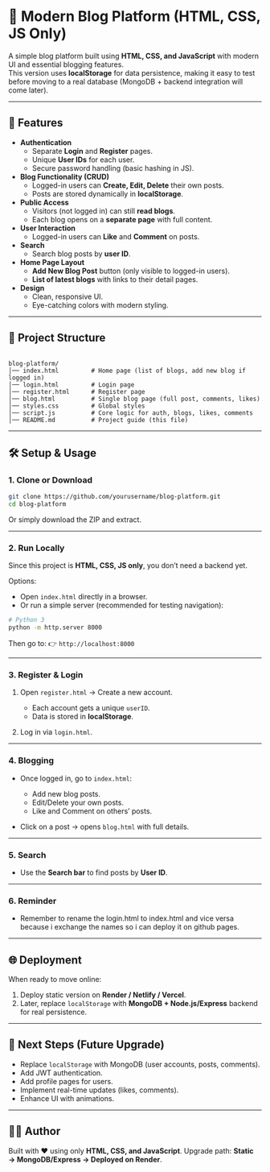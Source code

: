 # 📝 Modern Blog Platform (HTML, CSS, JS Only)

A simple blog platform built using **HTML, CSS, and JavaScript** with modern UI and essential blogging features.  
This version uses **localStorage** for data persistence, making it easy to test before moving to a real database (MongoDB + backend integration will come later).

---

## 🚀 Features

- **Authentication**
  - Separate **Login** and **Register** pages.
  - Unique **User IDs** for each user.
  - Secure password handling (basic hashing in JS).
- **Blog Functionality (CRUD)**
  - Logged-in users can **Create, Edit, Delete** their own posts.
  - Posts are stored dynamically in **localStorage**.
- **Public Access**
  - Visitors (not logged in) can still **read blogs**.
  - Each blog opens on a **separate page** with full content.
- **User Interaction**
  - Logged-in users can **Like** and **Comment** on posts.
- **Search**
  - Search blog posts by **user ID**.
- **Home Page Layout**
  - **Add New Blog Post** button (only visible to logged-in users).
  - **List of latest blogs** with links to their detail pages.
- **Design**
  - Clean, responsive UI.
  - Eye-catching colors with modern styling.

---

## 📂 Project Structure

```

blog-platform/
│── index.html         # Home page (list of blogs, add new blog if logged in)
│── login.html         # Login page
│── register.html      # Register page
│── blog.html          # Single blog page (full post, comments, likes)
│── styles.css         # Global styles
│── script.js          # Core logic for auth, blogs, likes, comments
│── README.md          # Project guide (this file)

````

---

## 🛠️ Setup & Usage

### 1. Clone or Download
```bash
git clone https://github.com/yourusername/blog-platform.git
cd blog-platform
````

Or simply download the ZIP and extract.

---

### 2. Run Locally

Since this project is **HTML, CSS, JS only**, you don’t need a backend yet.

Options:

* Open `index.html` directly in a browser.
* Or run a simple server (recommended for testing navigation):

```bash
# Python 3
python -m http.server 8000
```

Then go to:
👉 `http://localhost:8000`

---

### 3. Register & Login

1. Open `register.html` → Create a new account.

   * Each account gets a unique `userID`.
   * Data is stored in **localStorage**.
2. Log in via `login.html`.

---

### 4. Blogging

* Once logged in, go to `index.html`:

  * Add new blog posts.
  * Edit/Delete your own posts.
  * Like and Comment on others’ posts.
* Click on a post → opens `blog.html` with full details.

---

### 5. Search

* Use the **Search bar** to find posts by **User ID**.

---

### 6. Reminder

* Remember to rename the login.html to index.html and vice versa because i exchange the names so i can deploy it on github pages.

---

## 🌐 Deployment

When ready to move online:

1. Deploy static version on **Render / Netlify / Vercel**.
2. Later, replace `localStorage` with **MongoDB + Node.js/Express** backend for real persistence.

---

## 🔮 Next Steps (Future Upgrade)

* Replace `localStorage` with MongoDB (user accounts, posts, comments).
* Add JWT authentication.
* Add profile pages for users.
* Implement real-time updates (likes, comments).
* Enhance UI with animations.

---

## 🧑‍💻 Author

Built with ❤️ using only **HTML, CSS, and JavaScript**.
Upgrade path: **Static → MongoDB/Express → Deployed on Render**.
